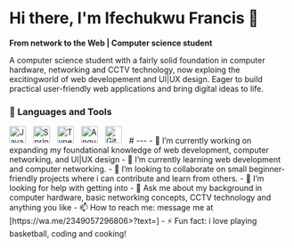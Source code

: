 # Hi there, I'm Ifechukwu Francis 👋

**From network to the Web | Computer science student**

A computer science student with a fairly solid foundation in computer hardware, networking and CCTV technology, now exploing the excitingworld of web developement
and UI|UX design. Eager to build practical user-friendly web applications and bring digital ideas to life.

### 🧰 Languages and Tools

<img align="left" alt="Java" width="30px" style="padding-right:10px;" src="https://cdn.jsdelivr.net/gh/devicons/devicon@latest/icons/html5/html5-original.svg"/>
<img align="left" alt="Spring" width="30px" style="padding-right:10px;" src="https://cdn.jsdelivr.net/gh/devicons/devicon@latest/icons/css3/css3-original.svg" />
<img align="left" alt="TypeScript" width="30px" style="padding-right:10px;" src="https://cdn.jsdelivr.net/gh/devicons/devicon@latest/icons/javascript/javascript-original.svg" />
<img align="left" alt="Angular" width="30px" style="padding-right:10px;" src="https://cdn.jsdelivr.net/gh/devicons/devicon@latest/icons/azuresqldatabase/azuresqldatabase-original.svg" />
<img align="left" alt="Git" width="30px" style="padding-right:10px;" src="https://cdn.jsdelivr.net/gh/devicons/devicon@latest/icons/figma/figma-original.svg" />

<br />
#
---
- 🔭 I’m currently working on expanding my foundational knowledge of web development, computer networking, and UI|UX design
- 🌱 I’m currently learning web development and computer networking.
- 👯 I’m looking to collaborate on small beginner-friendly projects where i can contribute and learn from others.
- 🤔 I’m looking for help with getting into
- 💬 Ask me about my background in computer hardware, basic networking concepts, CCTV technology and anything you like
- 📫 How to reach me: message me at [https://wa.me/2349057296806>?text=<WhatsApp>]
- ⚡ Fun fact: i love playing basketball, coding and cooking!


